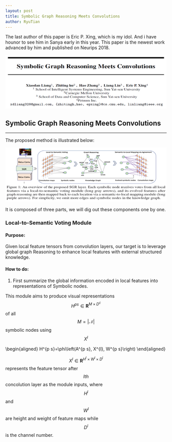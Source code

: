 ```yaml
---
layout: post
title: Symbolic Graph Reasoning Meets Convolutions
author: RyuTian
---
```


The last author of this paper is Eric P. Xing, which is my idol. And i have hounor to see him in Sanya early in this year. This paper is the newest work advanced by him and published on Neurips 2018.

![title](../images/sgr-1.png)

## Symbolic Graph Reasoning Meets Convolutions
-----
The proposed method is illustrated below:

![title](../images/sgr-2.png)

It is composed of three parts, we will dig out these components one by one.

### Local-to-Semantic Voting Module

<script type="text/javascript" src="http://cdn.mathjax.org/mathjax/latest/MathJax.js?config=default"></script>

#### Purpose:

Given local feature tensors from convolution layers, our target is to leverage global graph Reasoning to enhance local features with external structured knowledge.

#### How to do:

1. First summarize the global information encoded in local features into representations of Symbolic nodes.

This module aims to produce visual representations $$ H^{p s} \in \mathbf{R}^{M \times D^{c}} $$ of all $$ M=|\mathcal{N}| $$ symbolic nodes using $$ X^{l} $$

\begin{aligned}
  H^{p s}=\phi\left(A^{p s}, X^{l}, W^{p s}\right)
\end{aligned}

$$ X^{l} \in \mathbf{R}^{H^{l} \times W^{l} \times D^{l}} $$ represents the feature tensor after $$ lth $$ concolution layer as the module inputs, where $$ H^{l} $$ and $$ W^{l} $$ are height and weight of feature maps while $$ D^{l} $$ is the channel number.
